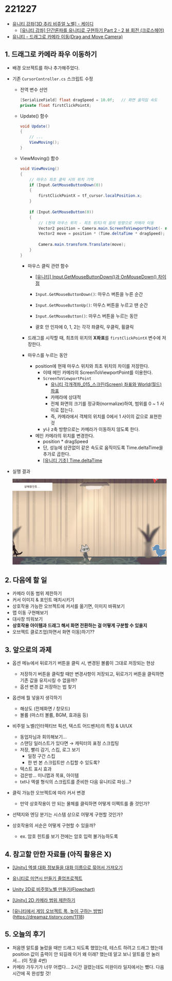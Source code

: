 # 221227

- [유니티 강좌[3D 추리 비쥬얼 노벨] - 케이디](https://www.youtube.com/playlist?list=PLUZ5gNInsv_NG_UKZoua8goQbtseAo8Ow)
  - [[유니티 강좌] 단간론파를 유니티로 구현하기 Part 2 - 2 뷰 회전 (크로스헤어)](https://youtu.be/XrYfIhAhfvU?list=PLUZ5gNInsv_NG_UKZoua8goQbtseAo8Ow)
- [유니티 - 드래그로 카메라 이동(Drag and Move Camera)](https://bloodstrawberry.tistory.com/686)



## 1. 드래그로 카메라 좌우 이동하기

- 배경 오브젝트를 하나 추가해주었다.

- 기존 `CursorController.cs` 스크립트 수정

  - 전역 변수 선언

    ```csharp
    [SerializeField] float dragSpeed = 10.0f;   // 화면 움직임 속도
    private float firstClickPointX;
    ```
  
  - Update() 함수
  
    ```csharp
    void Update()
    {
        // ...
        ViewMoving();
    }
    ```
  
  - ViewMoving() 함수
  
    ```csharp
    void ViewMoving()
    {
        // 마우스 최초 클릭 시의 위치 기억
        if (Input.GetMouseButtonDown(0))
        {
            firstClickPointX = tf_cursor.localPosition.x;
        }
    
        if (Input.GetMouseButton(0))
        {
            // (현재 마우스 위치 - 최초 위치)의 음의 방향으로 카메라 이동
            Vector2 position = Camera.main.ScreenToViewportPoint(- new Vector3(tf_cursor.localPosition.x - firstClickPointX, 0, 0));
            Vector2 move = position * (Time.deltaTime * dragSpeed);
    
            Camera.main.transform.Translate(move);
        }
    }
    ```
  
    - 마우스 클릭 관련 함수
  
      - [[유니티] Input.GetMouseButtonDown()과 OnMouseDown() 차이점](https://sunghojang.tistory.com/25)
  
      - `Input.GetMouseButtonDown()`: 마우스 버튼을 누른 순간
  
      - `Input.GetMouseButtonUp()`: 마우스 버튼을 누르고 땐 순간
  
      - `Input.GetMouseButton()`: 마우스 버튼을 누르는 동안
  
      - 괄호 안 인자에 0, 1, 2는 각각 좌클릭, 우클릭, 휠클릭
  
    
  
    - 드래그를 시작할 때, 최초의 위치의 **X좌표**를 `firstClickPointX` 변수에 저장한다.
    - 마우스를 누르는 동안
      - position에 현재 마우스 위치와 최초 위치의 차이를 저장한다.
        - 이때 메인 카메라의 ScreenToViewportPoint를 이용한다.
        - `ScreenToViewportPoint`
          - [유니티 각개격파\_015\_스크린(Screen) 좌표와 World(월드) 좌표](https://fiftiesstudy.tistory.com/254)
          - 카메라에 상대적
          - 전체 화면의 크기를 정규화(normalize)하여, 범위를 0 ~ 1 사이로 잡는다.
          - 즉, 카메라에서 객체의 위치를 0에서 1 사이의 값으로 표현한 것
        - y나 z축 방향으로는 카메라가 이동하지 않도록 한다.
      - 메인 카메라의 위치를 변경한다.
        - position * dragSpeed
        - 단, 성능에 상관없이 같은 속도로 움직이도록 Time.deltaTime을 추가로 곱한다.
        - [[유니티 기초] Time.deltaTime](https://itmining.tistory.com/46)



- 실행 결과

  ![2022-12-27_20-22-47](Assets/221227.assets/2022-12-27_20-22-47.gif)



## 2. 다음에 할 일

- 카메라 이동 범위 제한하기
- 커서 이미지 & 포인트 매치시키기
- 상호작용 가능한 오브젝트에 커서를 옮기면, 이미지 바꿔보기
- 맵 이동 구현해보기
- 대사창 띄워보기
- **상호작용 아이템과 드래그 해서 화면 전환하는 걸 어떻게 구분할 수 있을지**
- 오브젝트 클로즈업(하면서 화면 이동)하기??



## 3. 앞으로의 과제

- 옵션 메뉴에서 뒤로가기 버튼을 클릭 시, 변경된 볼륨이 그대로 저장되는 현상
  - 저장하기 버튼을 클릭할 때만 변경사항이 저장되고, 뒤로가기 버튼을 클릭하면 기존 값을 유지시킬 수 없을까?
  - 옵션 변경 값 저장하는 법 찾기
- 옵션에 뭘 넣을지 생각하기
  - 해상도 (전체화면 / 창모드)
  - 볼륨 (마스터 볼륨, BGM, 효과음 등)



- 비주얼 노벨(인터렉티브 픽션, 텍스트 어드벤처)의 특징 & UI/UX
  - 동업자님과 회의해보기...
  - 스탠딩 일러스트가 있다면 → 캐릭터의 표정 스크립팅
  - 저장, 빨리 감기, 스킵, 로그 보기
    - 일정 구간 스킵
    - 한 번 본 스크립트만 스킵할 수 있도록?
  - 텍스트 표시 효과
  - 검은방... 미니맵과 목표, 아이템
  - txt나 엑셀 형식의 스크립트를 준비한 다음 유니티로 파싱...?
- 클릭 가능한 오브젝트에 따라 커서 변경
  - 만약 상호작용이 안 되는 물체를 클릭하면 어떻게 이펙트를 줄 것인가?
- 선택지와 엔딩 분기는 시스템 상으로 어떻게 구현할 것인가?
- 상호작용의 서순은 어떻게 구현할 수 있을까?
  - ex. 암호 힌트를 보기 전에는 암호 입력 불가능하도록



## 4. 참고할 만한 자료들 (아직 활용은 X)

- [[Unity] 엑셀 대화 정보들을 대화 이름으로 묶어서 가져오기](https://velog.io/@gkswh4860/Unity-%EC%97%91%EC%85%80-%EB%8C%80%ED%99%94-%EB%82%B4%EC%9A%A9%EC%9D%84-%EB%8C%80%ED%99%94-%EC%9D%B4%EB%A6%84%EC%9C%BC%EB%A1%9C-%EB%AC%B6%EC%96%B4%EC%84%9C-%EA%B0%80%EC%A0%B8%EC%98%A4%EA%B8%B0)
- [유니티로 미연시 만들기 졸업프로젝트](https://www.youtube.com/watch?v=eWT0TsknaiU&t=7s)
- [Unity 2D로 비주얼노벨 만들기(Flowchart)](https://m.blog.naver.com/liear1997/221292510685)



- [[Unity] 2D 카메라 범위 제한하기](https://velog.io/@cedongne/Unity-2D-%EC%B9%B4%EB%A9%94%EB%9D%BC-%EB%B2%94%EC%9C%84-%EC%A0%9C%ED%95%9C%ED%95%98%EA%B8%B0)

- [[유니티에서 게임 오브젝트 폭, 높이 구하는 방법](https://dreamaz.tistory.com/1118)](https://dreamaz.tistory.com/1118)



## 5. 오늘의 후기

- 처음엔 알트를 눌렀을 때만 드래그 되도록 했었는데, 테스트 하려고 드래그 했는데 position 값이 출력이 안 되길래 이거 왜 이래? 했는데 알고 보니 알트를 안 눌러서... (이 짓을 4번)
- 카메라 가두기가 너무 어렵다... 2시간 걸렸는데도 미완이라 일지에서는 뺐다. 다음 시간에 꼭 완성할 것!
